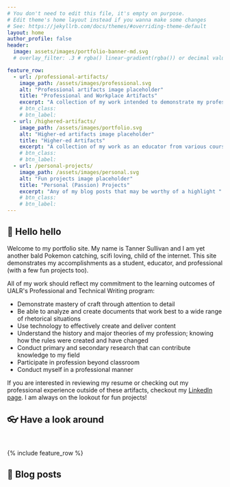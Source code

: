 ```yaml
---
# You don't need to edit this file, it's empty on purpose.
# Edit theme's home layout instead if you wanna make some changes
# See: https://jekyllrb.com/docs/themes/#overriding-theme-default
layout: home
author_profile: false
header:
  image: assets/images/portfolio-banner-md.svg
  # overlay_filter: .3 # rgba() linear-gradient(rgba()) or decimal value for black

feature_row:
  - url: /professional-artifacts/
    image_path: /assets/images/professional.svg
    alt: "Professional artifacts image placeholder"
    title: "Professional and Workplace Artifacts"
    excerpt: "A collection of my work intended to demonstrate my professional skills"
    # btn_class:
    # btn_label:
  - url: /highered-artifacts/
    image_path: /assets/images/portfolio.svg
    alt: "Higher-ed artifacts image placeholder"
    title: "Higher-ed Artifacts"
    excerpt: "A collection of my work as an educator from various courses and related experiences"
    # btn_class:
    # btn_label:
  - url: /personal-projects/
    image_path: /assets/images/personal.svg
    alt: "Fun projects image placeholder"
    title: "Personal (Passion) Projects"
    excerpt: "Any of my blog posts that may be worthy of a highlight "
    # btn_class:
    # btn_label:
---
```

<head>
<!-- Google tag (gtag.js) -->
<script async src="https://www.googletagmanager.com/gtag/js?id=G-MY06YS4J4B"></script>
<script>
  window.dataLayer = window.dataLayer || [];
  function gtag(){dataLayer.push(arguments);}
  gtag('js', new Date());

  gtag('config', 'G-MY06YS4J4B');
</script>
</head>

<h2>👋 Hello hello</h2>

<p>Welcome to my portfolio site. My name is Tanner Sullivan and I am yet another bald Pokemon catching, scifi loving, child of the internet. This site demonstrates my accomplishments as a student, educator, and professional (with a few fun projects too).</p>

<p>All of my work should reflect my commitment to the learning outcomes of UALR's Professional and Technical Writing program:</p>

<ul>
<li>Demonstrate mastery of craft through attention to detail</li>

<li>Be able to analyze and create documents that work best to a wide range of rhetorical situations</li>

<li>Use technology to effectively create and deliver content</li>

<li>Understand the history and major theories of my profession; knowing how the rules were created and have changed</li>

<li>Conduct primary and secondary research that can contribute knowledge to my field</li>

<li>Participate in profession beyond classroom</li>

<li>Conduct myself in a professional manner</li>
</ul>

<p>If you are interested in reviewing my resume or checking out my professional experience outside of these artifacts, checkout my <a href="https://www.linkedin.com/in/tanner-sullivan-184491121/?lipi=urn%3Ali%3Apage%3Ad_flagship3_feed%3B%2BWCNEXP5RjqwoVrS5yETYg%3D%3D" target="_blank">LinkedIn page</a>. I am always on the lookout for fun projects!</p>

<h2>👓 Have a look around</h2>

<br/>

{% include feature_row %}

<h2>💬 Blog posts</h2>

